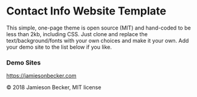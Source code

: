 # Contact Info Website Template

This simple, one-page theme is open source (MIT) and hand-coded to be less than 2kb, including CSS. Just clone and replace the text/background/fonts with your own choices and make it your own. Add your demo site to the list below if you like.

### Demo Sites

https://jamiesonbecker.com

© 2018 Jamieson Becker, MIT license
